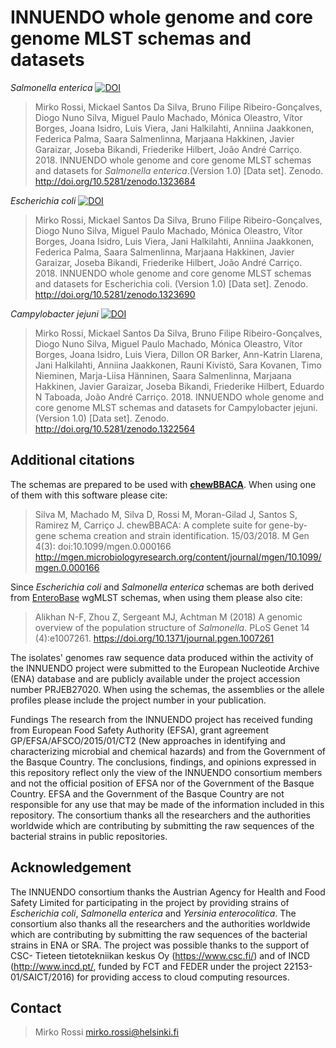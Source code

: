 # INNUENDO whole genome and core genome MLST schemas and datasets

*Salmonella enterica* [![DOI](https://zenodo.org/badge/DOI/10.5281/zenodo.1323684.svg)](https://doi.org/10.5281/zenodo.1323684)
>Mirko Rossi, Mickael Santos Da Silva, Bruno Filipe Ribeiro-Gonçalves, Diogo Nuno Silva, Miguel Paulo Machado, Mónica Oleastro, Vítor Borges, Joana Isidro, Luis Viera, Jani Halkilahti, Anniina Jaakkonen, Federica Palma, Saara Salmenlinna, Marjaana Hakkinen, Javier Garaizar, Joseba Bikandi, Friederike Hilbert, João André Carriço. 2018. INNUENDO whole genome and core genome MLST schemas and datasets for *Salmonella enterica*.(Version 1.0) [Data set]. Zenodo. http://doi.org/10.5281/zenodo.1323684 

*Escherichia coli* [![DOI](https://zenodo.org/badge/DOI/10.5281/zenodo.1323690.svg)](https://doi.org/10.5281/zenodo.1323690)
>Mirko Rossi, Mickael Santos Da Silva, Bruno Filipe Ribeiro-Gonçalves, Diogo Nuno Silva, Miguel Paulo Machado, Mónica Oleastro, Vítor Borges, Joana Isidro, Luis Viera, Jani Halkilahti, Anniina Jaakkonen, Federica Palma, Saara Salmenlinna, Marjaana Hakkinen, Javier Garaizar, Joseba Bikandi, Friederike Hilbert, João André Carriço. 2018. INNUENDO whole genome and core genome MLST schemas and datasets for Escherichia coli. (Version 1.0) [Data set]. Zenodo. http://doi.org/10.5281/zenodo.1323690 

*Campylobacter jejuni* [![DOI](https://zenodo.org/badge/DOI/10.5281/zenodo.1322564.svg)](https://doi.org/10.5281/zenodo.1322564)
>Mirko Rossi, Mickael Santos Da Silva, Bruno Filipe Ribeiro-Gonçalves, Diogo Nuno Silva, Miguel Paulo Machado, Mónica Oleastro, Vítor Borges, Joana Isidro, Luis Viera, Dillon OR Barker, Ann-Katrin Llarena, Jani Halkilahti, Anniina Jaakkonen, Rauni Kivistö, Sara Kovanen, Timo Nieminen, Marja-Liisa Hänninen, Saara Salmenlinna, Marjaana Hakkinen, Javier Garaizar, Joseba Bikandi, Friederike Hilbert, Eduardo N Taboada, João André Carriço. 2018. INNUENDO whole genome and core genome MLST schemas and datasets for Campylobacter jejuni. (Version 1.0) [Data set]. Zenodo. http://doi.org/10.5281/zenodo.1322564


## Additional citations

The schemas are prepared to be used with [**chewBBACA**](https://github.com/B-UMMI/chewBBACA/wiki). When using one of them with this software please cite:

> Silva M, Machado M, Silva D, Rossi M, Moran-Gilad J, Santos S, Ramirez M, Carriço J. chewBBACA: A complete suite for gene-by-gene schema creation and strain identification. 15/03/2018. M Gen 4(3): doi:10.1099/mgen.0.000166 http://mgen.microbiologyresearch.org/content/journal/mgen/10.1099/mgen.0.000166

Since *Escherichia coli* and *Salmonella enterica* schemas are both derived from [EnteroBase](http://enterobase.warwick.ac.uk/) wgMLST schemas, when using them please also cite:

> Alikhan N-F, Zhou Z, Sergeant MJ, Achtman M (2018) A genomic overview of the population structure of *Salmonella*.  PLoS Genet 14 (4):e1007261. https://doi.org/10.1371/journal.pgen.1007261

The isolates' genomes raw sequence data produced within the activity of the INNUENDO project were submitted to the European Nucleotide Archive (ENA) database and are publicly available under the project accession number PRJEB27020. When using the schemas, the assemblies or the allele profiles please include the project number in your publication. 

Fundings
The research from the INNUENDO project has received funding from European Food Safety Authority (EFSA), grant agreement GP/EFSA/AFSCO/2015/01/CT2 (New approaches in identifying and characterizing microbial and chemical hazards) and from the Government of the Basque Country. The conclusions, findings, and opinions expressed in this repository reflect only the view of the INNUENDO consortium members and not the official position of EFSA nor of the Government of the Basque Country. EFSA and the Government of the Basque Country are not responsible for any use that may be made of the information included in this repository. The consortium thanks all the researchers and the authorities worldwide which are contributing by submitting the raw sequences of the bacterial strains in public repositories. 

## Acknowledgement 
The INNUENDO consortium thanks the Austrian Agency for Health and Food Safety Limited for participating in the project by providing strains of *Escherichia coli*, *Salmonella enterica* and *Yersinia enterocolitica*. The consortium also thanks all the researchers and the authorities worldwide which are contributing by submitting the raw sequences of the bacterial strains in ENA or SRA. The project was possible thanks to the support of CSC- Tieteen tietotekniikan keskus Oy (https://www.csc.fi/) and of INCD (http://www.incd.pt/, funded by FCT and FEDER under the project 22153-01/SAICT/2016) for providing access to cloud computing resources.

## Contact
> Mirko Rossi mirko.rossi@helsinki.fi
